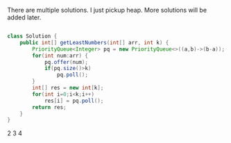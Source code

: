 
There are multiple solutions.
I just pickup heap.
More solutions will be added later.

```Java

class Solution {
    public int[] getLeastNumbers(int[] arr, int k) {
        PriorityQueue<Integer> pq = new PriorityQueue<>((a,b)->(b-a));
        for(int num:arr) {
            pq.offer(num);
            if(pq.size()>k)
                pq.poll();
        }
        int[] res = new int[k];
        for(int i=0;i<k;i++)
            res[i] = pq.poll();
        return res;
    }
}

```

2 3 4